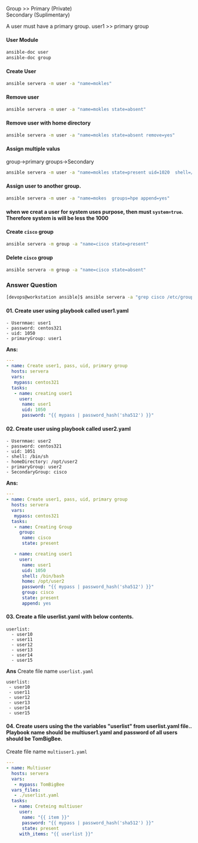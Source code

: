 
Group  >>   Primary (Private) <br>
            Secondary (Suplimentary)

A user must have a primary group.
user1 >> primary group 


#### User Module 
```bash
ansible-doc user
ansible-doc group
```

#### Create User
```bash
ansible servera -m user -a "name=mokles"
```

#### Remove user
```bash
ansible servera -m user -a "name=mokles state=absent"
```

#### Remove user with home directory
```bash
ansible servera -m user -a "name=mokles state=absent remove=yes"
```

#### Assign multiple valus
group->primary
groups->Secondary
```bash
ansible servera -m user -a "name=mokles state=present uid=1020  shell=/bin/sh comment=NetworkTeam groups=cisco"
```

#### Assign user to another group.
```bash
ansible servera -m user -a "name=mokes  groups=hpe append=yes" 
```

#### when we creat a user for system uses purpose, then must `system=true`. Therefore system is will be less the 1000



#### Create `cisco` group
```bash
ansible servera -m group -a "name=cisco state=present"
```

#### Delete `cisco` group
```bash
ansible servera -m group -a "name=cisco state=absent"
```


### Answer Question

```bash
[devops@workstation ansible]$ ansible servera -a "grep cisco /etc/group"
```

#### 01. Create user using playbook called user1.yaml

    - Usernmae: user1
    - password: centos321
    - uid: 1050
    - primaryGroup: user1
   
**Ans:** 
```yaml
---
- name: Create user1, pass, uid, primary group
  hosts: servera
  vars:
   mypass: centos321
  tasks:
   - name: creating user1
     user:
      name: user1
      uid: 1050
      password: "{{ mypass | password_hash('sha512') }}"

```

#### 02. Create user using playbook called user2.yaml

    - Usernmae: user2
    - password: centos321
    - uid: 1051
    - shell: /bin/sh
    - homeDirectory: /opt/user2
    - primaryGroup: user2
    - SecondaryGroup: cisco

**Ans:**

```yaml
---
- name: Create user1, pass, uid, primary group
  hosts: servera
  vars:
   mypass: centos321
  tasks:
   - name: Creating Group
     group:
      name: cisco
      state: present

   - name: creating user1
     user:
      name: user1
      uid: 1050
      shell: /bin/bash
      home: /opt/user2
      password: "{{ mypass | password_hash('sha512') }}"
      group: cisco
      state: present
      append: yes
```

#### 03. Create a file userlist.yaml with below contents.

    userlist:
      - user10
      - user11
      - user12
      - user13
      - user14
      - user15

**Ans**
Create file name `userlist.yaml`
```
userlist:
 - user10
 - user11
 - user12
 - user13
 - user14
 - user15
```

#### 04. Create users using the the variables "userlist" from userlist.yaml file.. Playbook name should be multiuser1.yaml and password of all users should be TomBigBee.

Create file name `multiuser1.yaml`
```yaml
---
- name: Multiuser
  hosts: servera
  vars:
   - mypass: TomBigBee
  vars_files:
   - ./userlist.yaml
  tasks:
   - name: Creteing multiuser
     user:
      name: "{{ item }}"
      password: "{{ mypass | password_hash('sha512') }}"
      state: present
     with_items: "{{ userlist }}"

```
